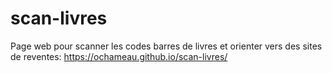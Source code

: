 # scan-livres

Page web pour scanner les codes barres de livres et orienter vers des sites de reventes:
  https://ochameau.github.io/scan-livres/
